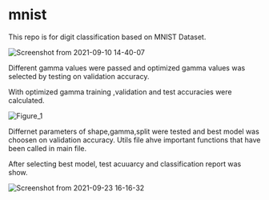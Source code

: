 # mnist
This repo is for digit classification based on MNIST Dataset.

![Screenshot from 2021-09-10 14-40-07](https://user-images.githubusercontent.com/85408006/132830512-18614a45-fc63-41e3-ac0c-d911bdc27eca.png)

Different gamma values were passed and optimized gamma values was selected by testing on validation accuracy.

With optimized gamma  training ,validation and test accuracies were calculated.



![Figure_1](https://user-images.githubusercontent.com/85408006/132831548-610ec60c-ad6d-4c32-a987-50505db64481.png)


Differnet parameters of shape,gamma,split were tested and best model was choosen on validation accuracy.
Utils file ahve important functions that have been called in main file.

After selecting best model, test acuuarcy and classification report was show.


![Screenshot from 2021-09-23 16-16-32](https://user-images.githubusercontent.com/85408006/134494494-5aa14f8d-7edf-4918-82b9-a461ea3c09cf.png)


